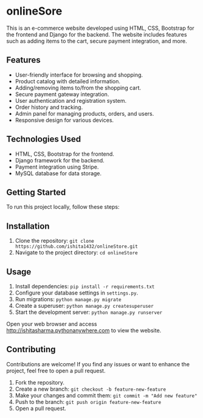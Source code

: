# onlineSore

This is an e-commerce website developed using HTML, CSS, Bootstrap for the frontend and Django for the backend. The website includes features such as adding items to the cart, secure payment integration, and more.


## Features

- User-friendly interface for browsing and shopping.
- Product catalog with detailed information.
- Adding/removing items to/from the shopping cart.
- Secure payment gateway integration.
- User authentication and registration system.
- Order history and tracking.
- Admin panel for managing products, orders, and users.
- Responsive design for various devices.

## Technologies Used

- HTML, CSS, Bootstrap for the frontend.
- Django framework for the backend.
- Payment integration using Stripe.
- MySQL database for data storage.

## Getting Started

To run this project locally, follow these steps:

## Installation

1. Clone the repository: `git clone https://github.com/ishita1432/onlineStore.git`
2. Navigate to the project directory: `cd onlineStore`

## Usage

1. Install dependencies: `pip install -r requirements.txt`
2. Configure your database settings in `settings.py`.
3. Run migrations: `python manage.py migrate`
4. Create a superuser: `python manage.py createsuperuser`
5. Start the development server: `python manage.py runserver`

Open your web browser and access http://ishitasharma.pythonanywhere.com to view the website.

## Contributing

Contributions are welcome! If you find any issues or want to enhance the project, feel free to open a pull request.

1. Fork the repository.
2. Create a new branch: `git checkout -b feature-new-feature`
3. Make your changes and commit them: `git commit -m "Add new feature"`
4. Push to the branch: `git push origin feature-new-feature`
5. Open a pull request.


